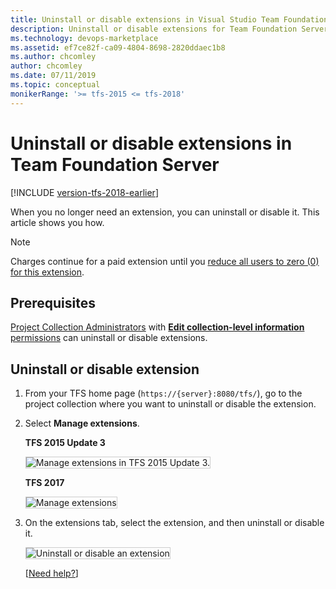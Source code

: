 ```yaml
---
title: Uninstall or disable extensions in Visual Studio Team Foundation Server (TFS)
description: Uninstall or disable extensions for Team Foundation Server (TFS)
ms.technology: devops-marketplace
ms.assetid: ef7ce82f-ca09-4804-8698-2820ddaec1b8
ms.author: chcomley
author: chcomley
ms.date: 07/11/2019
ms.topic: conceptual
monikerRange: '>= tfs-2015 <= tfs-2018'
---
```


# Uninstall or disable extensions in Team Foundation Server

[!INCLUDE [version-tfs-2018-earlier](../../includes/version-tfs-2018-earlier.md)]

When you no longer need an extension, you can uninstall or disable it. This article shows you how.

> [!NOTE]
> Charges continue for a paid extension until you [reduce all users to zero (0) for this extension](../install-extension.md). 

## Prerequisites

[Project Collection Administrators](../../organizations/security/set-project-collection-level-permissions.md) 
with [**Edit collection-level information** permissions](../../organizations/security/permissions.md#collection) 
can uninstall or disable extensions.

## Uninstall or disable extension

1. From your TFS home page (```https://{server}:8080/tfs/```), go to the project collection where you want to uninstall or disable the extension.

2. Select **Manage extensions**.

   **TFS 2015 Update 3**

   <img alt="Manage extensions in TFS 2015 Update 3." src="../media/manage-extensions.png" style="border: 1px solid #CCCCCC" />

   **TFS 2017**

   <img alt="Manage extensions" src="../media/manage-extensions2-new.png" style="border: 1px solid #CCCCCC" />

3. On the extensions tab, select the extension, and then uninstall or disable it.

   <img alt="Uninstall or disable an extension" src="../media/uninstall-disable.png" style="border: 1px solid #CCCCCC" />

   [[Need help?](../faq-extensions.yml)]
